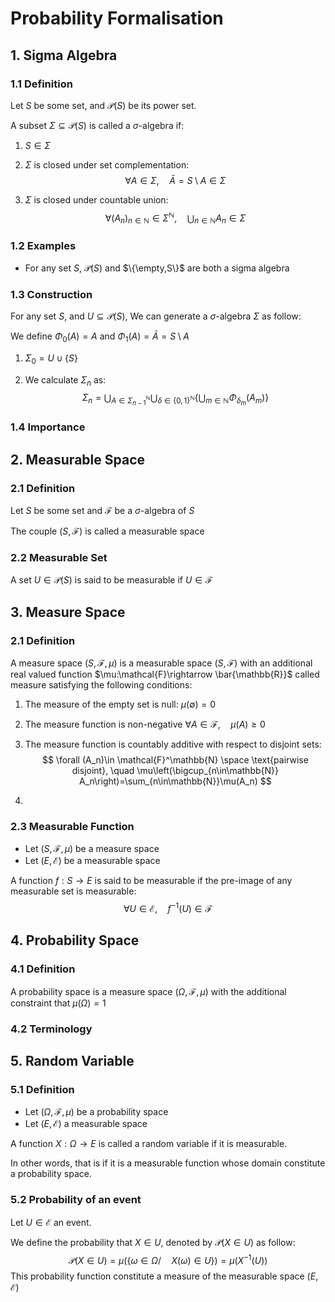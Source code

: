# Probability Formalisation



## 1. Sigma Algebra

### 1.1 Definition

Let $S$ be some set, and $\mathscr{P}(S)$ be its power set. 

A subset $\Sigma \subseteq \mathscr{P}(S)$ is called a $\sigma$-algebra if:

1. $S\in \Sigma$

2. $\Sigma$ is closed under set complementation:
   $$
   \forall A\in \Sigma ,\quad \bar{A}= S\setminus A \in \Sigma
   $$
   
3. $\Sigma$  is closed under countable union:
   $$
   \forall (A_n)_{n\in\mathbb{N}}\in\Sigma^{\mathbb{N}},\quad \bigcup_{n\in\mathbb{N}}A_n \in \Sigma
   $$

### 1.2 Examples

- For any set $S,$ $\mathscr{P}(S)$ and $\{\empty,S\}$ are both a sigma algebra

### 1.3 Construction

For any set $S,$ and $U\subseteq \mathscr{P}(S),$ We can generate a $\sigma$-algebra  $\Sigma$ as follow:

We define $\Phi_0(A)=A$ and $\Phi_1(A)=\bar{A}=S\setminus A$

1.  $\Sigma_0=U\cup \{S\}$

2. We calculate $\Sigma_n$ as:
   $$
   \Sigma_n=\bigcup_{A\in \Sigma_{n-1}^{\mathbb{N}}}\bigcup_{\delta \in \{0,1\}^\mathbb{N}}\left\{\bigcup_{m\in\mathbb{N}}\Phi_{\delta_m}(A_m)\right\}
   $$

### 1.4 Importance







## 2. Measurable Space

### 2.1 Definition

Let $S$ be some set and $\mathcal{F}$ be a $\sigma$-algebra of $S$

The couple $(S,\mathcal{F})$ is called a measurable space



### 2.2 Measurable Set

A set $U\in\mathscr{P}(S)$ is said to be measurable if $U\in \mathcal{F}$



## 3. Measure Space

### 2.1 Definition

A measure space $(S,\mathcal{F},\mu)$ is a measurable space $(S,\mathcal{F})$ with an additional real valued function $\mu:\mathcal{F}\rightarrow \bar{\mathbb{R}}$ called measure satisfying the following conditions:

1. The measure of the empty set is null: $\mu(\emptyset)=0$

2. The measure function is non-negative $\forall A\in \mathcal{F}, \quad \mu(A)\ge 0$

3. The measure function is countably additive with respect to disjoint sets:
   $$
   \forall (A_n)\in \mathcal{F}^\mathbb{N} \space \text{pairwise disjoint}, \quad \mu\left(\bigcup_{n\in\mathbb{N}} A_n\right)=\sum_{n\in\mathbb{N}}\mu(A_n)
   $$

4. 

### 2.3 Measurable Function

- Let $(S,\mathcal{F},\mu)$ be a measure space
- Let $(E,\mathcal{E})$ be a measurable space

A function $f:S\rightarrow E$ is said to be measurable if the pre-image of any measurable set is measurable:
$$
\forall U\in \mathcal{E},\quad f^{-1}(U)\in \mathcal{F}
$$




## 4. Probability Space

### 4.1 Definition

A probability space is a measure space $(\Omega,\mathcal{F},\mu)$ with the additional constraint that $\mu(\Omega)=1$

### 4.2 Terminology





## 5. Random Variable

### 5.1 Definition

- Let $(\Omega,\mathcal{F},\mu)$ be a probability space
- Let $(E,\mathcal{E})$ a measurable space

A function $X:\Omega\rightarrow E$ is called a random variable if it is measurable. 

In other words, that is if it is a measurable function whose domain constitute a probability space.

### 5.2 Probability of an event

Let $U\in\mathcal{E}$ an event.

We define the probability that $X\in U$, denoted by $\mathcal{P}(X\in U)$  as follow:
$$
\mathcal{P}(X\in U)=\mu\left(\{\omega \in \Omega / \quad X(\omega)\in U\}\right)=\mu\left(X^{-1}(U)\right)
$$
This probability function constitute a measure of the measurable space $(E,\mathcal{E})$

